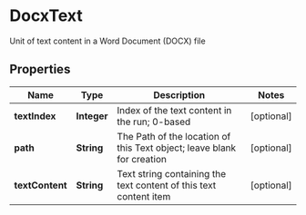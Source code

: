 

# DocxText

Unit of text content in a Word Document (DOCX) file

## Properties

| Name | Type | Description | Notes |
|------------ | ------------- | ------------- | -------------|
|**textIndex** | **Integer** | Index of the text content in the run; 0-based |  [optional] |
|**path** | **String** | The Path of the location of this Text object; leave blank for creation |  [optional] |
|**textContent** | **String** | Text string containing the text content of this text content item |  [optional] |



